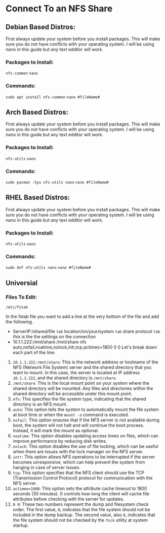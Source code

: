 # Connect To an NFS Share

## Debian Based Distros:
First always update your system before you install packages.  This will make sure you do not have conflicts with your operating system.  I will be using nano in this guide but any text edditor will work.

  ### Packages to Install:
  `nfs-common`
  `nano`

  ### Commands:
  `sudo apt install nfs-common`
  `nano #fileName#`


## Arch Based Distros:
First always update your system before you install packages.  This will make sure you do not have conflicts with your operating system.  I will be using nano in this guide but any text edditor will work.  

  ### Packages to Install:
  `nfs-utils`
  `nano`

  ### Commands:
  `sudo pacman -Syu nfs-utils nano`
  `nano #fileName#`


## RHEL Based Distros:
First always update your system before you install packages.  This will make sure you do not have conflicts with your operating system.  I will be using nano in this guide but any text edditor will work.  

  ### Packages to Install:
  `nfs-utils`
  `nano`

  ### Commands:
  `sudo dnf nfs-utils nano`
  `nano #fileName#`



## Universial
### Files To Edit:
`/etc/fstab`

In the fstab file you want to add a line at the very bottom of the file and add the following.
* ServerIP:/shared/file  `tab`  location/on/your/system  `tab`    share protocol   `tab`   this is the the settings on the connection
* 10.1.1.222:/mnt/share /mnt/share  nfs auto,nofail,noatime,nolock,intr,tcp,actimeo=1800 0 0
Let's break down each part of the line:
1. `10.1.1.222:/mnt/share`: This is the network address or hostname of the NFS (Network File System) server and the shared directory that you want to mount. In this case, the server is located at IP address `10.1.1.222`, and the shared directory is `/mnt/share`.
2. `/mnt/share`: This is the local mount point on your system where the shared directory will be mounted. Any files and directories within the shared directory will be accessible under this mount point.
3. `nfs`: This specifies the file system type, indicating that the shared directory is an NFS mount.
4. `auto`: This option tells the system to automatically mount the file system at boot time or when the `mount -a` command is executed.
5. `nofail`: This option ensures that if the NFS server is not available during boot, the system will not halt and will continue the boot process. Instead, it will mark the mount as optional.
6. `noatime`: This option disables updating access times on files, which can improve performance by reducing disk writes.
7. `nolock`: This option disables the use of file locking, which can be useful when there are issues with the lock manager on the NFS server.
8. `intr`: This option allows NFS operations to be interrupted if the server becomes unresponsive, which can help prevent the system from hanging in case of server issues.
9. `tcp`: This option specifies that the NFS client should use the TCP (Transmission Control Protocol) protocol for communication with the NFS server.
10. `actimeo=1800`: This option sets the attribute cache timeout to 1800 seconds (30 minutes). It controls how long the client will cache file attributes before checking with the server for updates.
11. `0 0`: These two numbers represent the dump and filesystem check order. The first value, `0`, indicates that the file system should not be included in the dump backup. The second value, also `0`, indicates that the file system should not be checked by the `fsck` utility at system startup.
